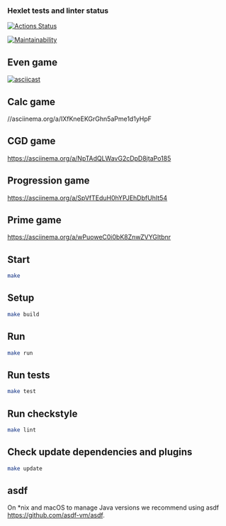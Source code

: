 ### Hexlet tests and linter status
[![Actions Status](https://github.com/ArturAkhmetovSochi/java-project-61/actions/workflows/hexlet-check.yml/badge.svg)](https://github.com/ArturAkhmetovSochi/java-project-61/actions)

[![Maintainability](https://api.codeclimate.com/v1/badges/882d782f2becc1a8cc5d/maintainability)](https://codeclimate.com/github/ArturAkhmetovSochi/java-project-61/maintainability)

## Even game

[![asciicast]({https://asciinema.org/a/bV7NLnZdz5FQ8fOHMwLVZTAHC}.svg)]({https://asciinema.org/a/bV7NLnZdz5FQ8fOHMwLVZTAHC})

## Calc game

//asciinema.org/a/IXfKneEKGrGhn5aPme1d1yHpF

## CGD game

https://asciinema.org/a/NpTAdQLWavG2cDpD8jtaPo185

## Progression game

https://asciinema.org/a/SpVfTEduH0hYPJEhDbfUhIt54

## Prime game

https://asciinema.org/a/wPuoweC0i0bK8ZnwZVYGItbnr

## Start

```bash
make
```

## Setup

```bash
make build
```

## Run

```bash
make run
```

## Run tests

```bash
make test
```

## Run checkstyle

```bash
make lint
```

## Check update dependencies and plugins

```bash
make update
```

## asdf

On *nix and macOS to manage Java versions we recommend using asdf https://github.com/asdf-vm/asdf.
